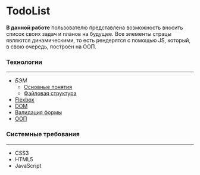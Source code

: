 # TodoList

**В данной работе** пользователю представлена возможность вносить список своих задач и планов на будущее.
Все элементы страцы являются динамическими, то есть рендерятся с помощью JS, который, в свою очередь, построен на ООП.

### Технологии

---

- _БЭМ_
  - [Основные понятия](https://ru.bem.info/methodology/key-concepts/)
  - [Файловая структура](https://ru.bem.info/methodology/filestructure/)
- [Flexbox](https://www.w3.org/TR/css-flexbox-1/)
- [DOM](https://developer.mozilla.org/ru/docs/DOM/DOM_Reference/%D0%92%D0%B2%D0%B5%D0%B4%D0%B5%D0%BD%D0%B8%D0%B5)
- [Валидация формы](https://developer.mozilla.org/ru/docs/Learn/HTML/Forms/%D0%92%D0%B0%D0%BB%D0%B8%D0%B4%D0%B0%D1%86%D0%B8%D1%8F_%D1%84%D0%BE%D1%80%D0%BC%D1%8B)
- [ООП](https://developer.mozilla.org/ru/docs/Web/JavaScript/Introduction_to_Object-Oriented_JavaScript)

### Системные требования

---

- CSS3
- HTML5
- JavaScript
